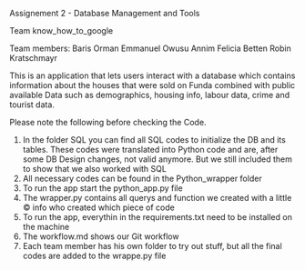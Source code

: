 Assignement 2 - Database Management and Tools

Team know_how_to_google

Team members:
Baris Orman
Emmanuel Owusu Annim
Felicia Betten
Robin Kratschmayr

This is an application that lets users interact with a database which contains information about the houses that were sold on Funda combined with public available Data such as demographics, housing info, labour data, crime and tourist data.

Please note the following before checking the Code.
1. In the folder SQL you can find all SQL codes to initialize the DB and its tables. These codes were translated into 
    Python code and are, after some DB Design changes, not valid anymore. But we still included them to show that we also worked with SQL
2. All necessary codes can be found in the Python_wrapper folder
3. To run the app start the python_app.py file
4. The wrapper.py contains all querys and function we created with a little © info who created which piece of code
5. To run the app, everythin in the requirements.txt need to be installed on the machine
6. The workflow.md shows our Git workflow
7. Each team member has his own folder to try out stuff, but all the final codes are added to the wrappe.py file